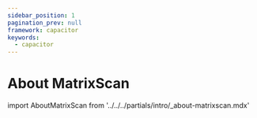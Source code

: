 ```yaml
---
sidebar_position: 1
pagination_prev: null
framework: capacitor
keywords:
  - capacitor
---
```


# About MatrixScan

import AboutMatrixScan from '../../../partials/intro/_about-matrixscan.mdx'

<AboutMatrixScan />
